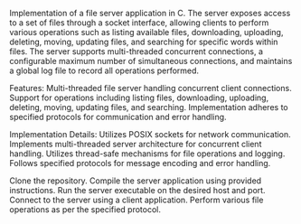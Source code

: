 Implementation of a file server application in C. The server exposes access to a set of files through a socket interface, allowing clients to perform various operations such as listing available files, downloading, uploading, deleting, moving, updating files, and searching for specific words within files. The server supports multi-threaded concurrent connections, a configurable maximum number of simultaneous connections, and maintains a global log file to record all operations performed.

Features:
Multi-threaded file server handling concurrent client connections.
Support for operations including listing files, downloading, uploading, deleting, moving, updating files, and searching.
Implementation adheres to specified protocols for communication and error handling.

Implementation Details:
Utilizes POSIX sockets for network communication.
Implements multi-threaded server architecture for concurrent client handling.
Utilizes thread-safe mechanisms for file operations and logging.
Follows specified protocols for message encoding and error handling.

Clone the repository.
Compile the server application using provided instructions.
Run the server executable on the desired host and port.
Connect to the server using a client application.
Perform various file operations as per the specified protocol.
